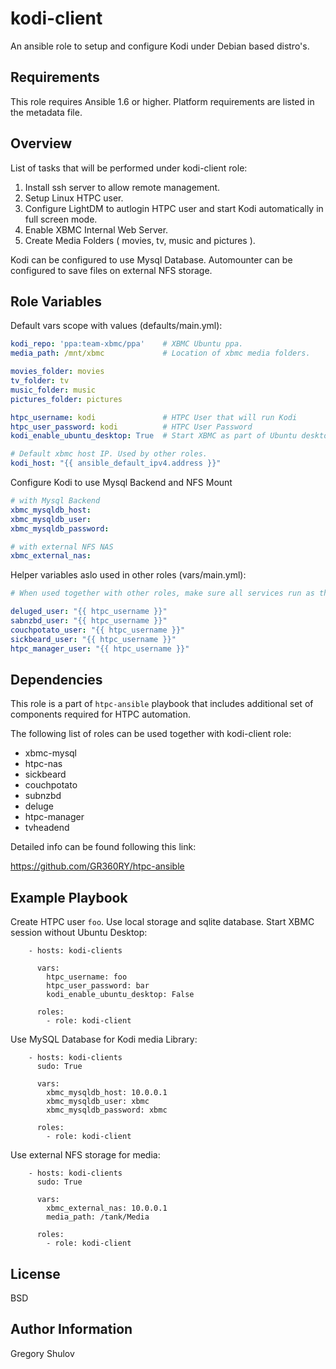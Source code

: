 kodi-client
===========

An ansible role to setup and configure Kodi under Debian based distro's.

Requirements
------------

This role requires Ansible 1.6 or higher. Platform requirements are listed in the metadata file.

Overview
--------

List of tasks that will be performed under kodi-client role:

1. Install ssh server to allow remote management.
2. Setup Linux HTPC user.
3. Configure LightDM to autlogin HTPC user and start Kodi automatically in full screen mode.
4. Enable XBMC Internal Web Server.
5. Create Media Folders ( movies, tv, music and pictures ).

Kodi can be configured to use Mysql Database.
Automounter can be configured to save files on external NFS storage.

Role Variables
--------------

Default vars scope with values (defaults/main.yml):

```yaml
kodi_repo: 'ppa:team-xbmc/ppa'    # XBMC Ubuntu ppa.
media_path: /mnt/xbmc             # Location of xbmc media folders.

movies_folder: movies
tv_folder: tv
music_folder: music
pictures_folder: pictures

htpc_username: kodi               # HTPC User that will run Kodi
htpc_user_password: kodi          # HTPC User Password
kodi_enable_ubuntu_desktop: True  # Start XBMC as part of Ubuntu desktop

# Default xbmc host IP. Used by other roles.
kodi_host: "{{ ansible_default_ipv4.address }}" 
```

Configure Kodi to use Mysql Backend and NFS Mount

```yaml
# with Mysql Backend
xbmc_mysqldb_host:
xbmc_mysqldb_user:
xbmc_mysqldb_password:

# with external NFS NAS 
xbmc_external_nas:                
```

Helper variables aslo used in other roles (vars/main.yml):

```yaml
# When used together with other roles, make sure all services run as the same user.

deluged_user: "{{ htpc_username }}"
sabnzbd_user: "{{ htpc_username }}"
couchpotato_user: "{{ htpc_username }}"
sickbeard_user: "{{ htpc_username }}"
htpc_manager_user: "{{ htpc_username }}"
```


Dependencies
------------

This role is a part of `htpc-ansible` playbook that includes additional set of components required for HTPC automation.

The following list of roles can be used together with kodi-client role:

- xbmc-mysql
- htpc-nas
- sickbeard
- couchpotato
- subnzbd
- deluge
- htpc-manager
- tvheadend

Detailed info can be found following this link:

https://github.com/GR360RY/htpc-ansible


Example Playbook
----------------

Create HTPC user `foo`. Use local storage and sqlite database. Start XBMC session without Ubuntu Desktop:

```
    - hosts: kodi-clients

      vars:
        htpc_username: foo
        htpc_user_password: bar
        kodi_enable_ubuntu_desktop: False

      roles:
        - role: kodi-client
```

Use MySQL Database for Kodi media Library:

```
    - hosts: kodi-clients
      sudo: True

      vars:
        xbmc_mysqldb_host: 10.0.0.1
        xbmc_mysqldb_user: xbmc
        xbmc_mysqldb_password: xbmc

      roles:
        - role: kodi-client
```

Use external NFS storage for media: 

```
    - hosts: kodi-clients
      sudo: True

      vars:
        xbmc_external_nas: 10.0.0.1
        media_path: /tank/Media

      roles:
        - role: kodi-client
```



License
-------

BSD

Author Information
------------------

Gregory Shulov
